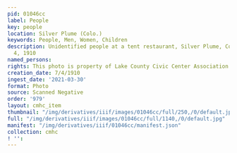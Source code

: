 ```yaml
---
pid: 01046cc
label: People
key: people
location: Silver Plume (Colo.)
keywords: People, Men, Women, Children
description: Unidentified people at a tent restaurant, Silver Plume, Colorado, July
  4, 1910
named_persons: 
rights: This photo is property of Lake County Civic Center Association.
creation_date: 7/4/1910
ingest_date: '2021-03-30'
format: Photo
source: Scanned Negative
order: '979'
layout: cmhc_item
thumbnail: "/img/derivatives/iiif/images/01046cc/full/250,/0/default.jpg"
full: "/img/derivatives/iiif/images/01046cc/full/1140,/0/default.jpg"
manifest: "/img/derivatives/iiif/01046cc/manifest.json"
collection: cmhc
! '': 
---
```

